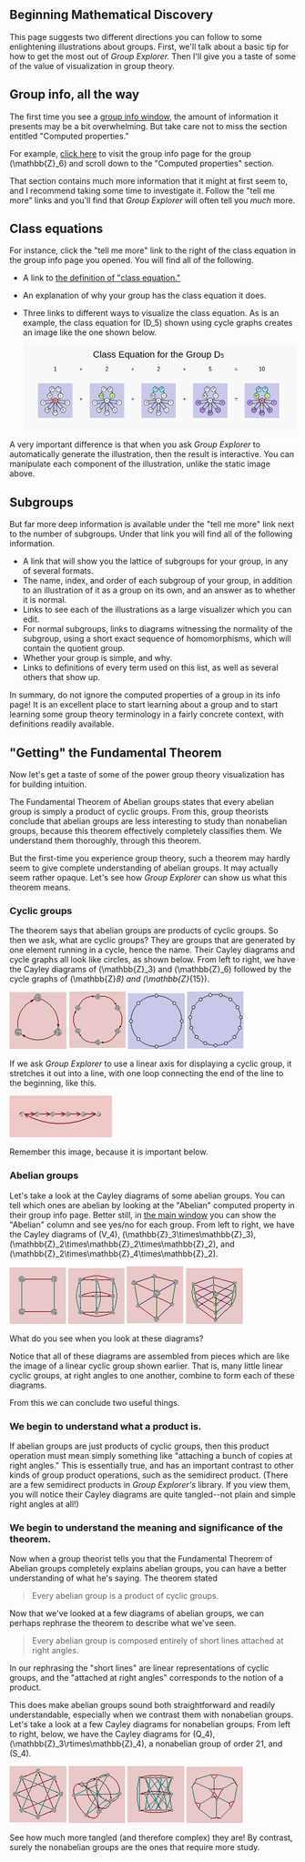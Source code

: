 
## Beginning Mathematical Discovery

This page suggests two different directions you can follow to some
enlightening illustrations about groups.  First, we'll talk about a basic
tip for how to get the most out of *Group Explorer.*  Then I'll give you a
taste of some of the value of visualization in group theory.

## Group info, all the way

The first time you see a [group info window](rf-um-helpwindow.md), the
amount of information it presents may be a bit overwhelming.  But take care
not to miss the section entitled "Computed properties."

For example, [click
here](http://nathancarter.github.io/group-explorer/GroupInfo.html?groupURL=groups/Z_6.group)
to visit the group info page for the group \(\mathbb{Z}_6\) and scroll down
to the "Computed properties" section.

That section contains much more information that it might at first seem to,
and I recommend taking some time to investigate it. Follow the "tell me
more" links and you'll find that *Group Explorer* will often tell you *much*
more.

## Class equations

For instance, click the "tell me more" link to the right of the class
equation in the group info page you opened. You will find all of the
following.

 * A link to [the definition of "class equation."](rf-groupterms.md#classequation)
 * An explanation of why your group has the class equation it does.
 * Three links to different ways to visualize the class equation.
   As is an example, the class equation for \(D_5\) shown using
   cycle graphs creates an image like the one shown below.

   ![A sheet showing the class equation for D_5](d_5_sheet_cycle_classeqn.png)

A very important difference is that when you ask *Group Explorer* to
automatically generate the illustration, then the result is interactive.
You can manipulate each component of the illustration, unlike the static
image above.

## Subgroups

But far more deep information is available under the "tell me more" link next to the number of subgroups. Under that link you will find all of the following information.

 * A link that will show you the lattice of subgroups for your group,
   in any of several formats.
 * The name, index, and order of each subgroup of your group, in addition
   to an illustration of it as a group on its own, and an answer as to
   whether it is normal.
 * Links to see each of the illustrations as a large visualizer which
   you can edit.
 * For normal subgroups, links to diagrams witnessing the normality of the
   subgroup, using a short exact sequence of homomorphisms, which will
   contain the quotient group.
 * Whether your group is simple, and why.
 * Links to definitions of every term used on this list,
   as well as several others that show up.

In summary, do not ignore the computed properties of a group in its info
page! It is an excellent place to start learning about a group and to start
learning some group theory terminology in a fairly concrete context, with
definitions readily available.

## "Getting" the Fundamental Theorem

Now let's get a taste of some of the power group theory visualization has
for building intuition.

The Fundamental Theorem of Abelian groups states that every abelian group is
simply a product of cyclic groups. From this, group theorists conclude that
abelian groups are less interesting to study than nonabelian groups, because
this theorem effectively completely classifies them. We understand them
thoroughly, through this theorem.

But the first-time you experience group theory, such a theorem may hardly
seem to give complete understanding of abelian groups. It may actually seem
rather opaque. Let's see how *Group Explorer* can show us what this theorem
means.

### Cyclic groups

The theorem says that abelian groups are products of cyclic groups. So then
we ask, what are cyclic groups? They are groups that are generated by one
element running in a cycle, hence the name. Their Cayley diagrams and cycle
graphs all look like circles, as shown below.  From left to right, we have
the Cayley diagrams of \(\mathbb{Z}_3\) and \(\mathbb{Z}_6\) followed by the
cycle graphs of \(\mathbb{Z}_8\) and \(\mathbb{Z}_{15}\).

![Small Cayley diagram of Z_3](z_3_cayley_thumbnail.png)
![Small Cayley diagram of Z_6](z_6_cayley_thumbnail.png)
![Small cycle graph of Z_8](z_8_cycle_thumbnail.png)
![Small cycle graph of Z_15](z_15_cycle_thumbnail.png)

If we ask *Group Explorer* to use a linear axis for displaying a cyclic
group, it stretches it out into a line, with one loop connecting the end of
the line to the beginning, like this.

![Linear Cayley diagram for Z_6](illustration-z6linear.png)

Remember this image, because it is important below.

### Abelian groups

Let's take a look at the Cayley diagrams of some abelian groups. You can
tell which ones are abelian by looking at the "Abelian" computed property in
their group info page. Better still, in [the main
window](rf-um-mainwindow.md) you can show the "Abelian" column and see
yes/no for each group.  From left to right, we have the Cayley diagrams of
\(V_4\), \(\mathbb{Z}_3\times\mathbb{Z}_3\),
\(\mathbb{Z}_2\times\mathbb{Z}_2\times\mathbb{Z}_2\), and
\(\mathbb{Z}_2\times\mathbb{Z}_4\times\mathbb{Z}_2\).

![Cayley diagram of V_4](v_4_cayley_thumbnail.png)
![Cayley diagram of Z_3 x Z_3](z_3_x_z_3_cayley_thumbnail.png)
![Cayley diagram of Z_2 x Z_2 x Z_2](z_2_x_z_2_x_z_2_cayley_thumbnail.png)
![Cayley diagram of Z_2 x Z_4 x Z_2](z_2_x_z_4_x_z_2_cayley_thumbnail.png)

What do you see when you look at these diagrams?

Notice that all of these diagrams are assembled from pieces which are like
the image of a linear cyclic group shown earlier. That is, many little
linear cyclic groups, at right angles to one another, combine to form each
of these diagrams.

From this we can conclude two useful things.

### We begin to understand what a product is.

If abelian groups are just products of cyclic groups, then this product
operation must mean simply something like "attaching a bunch of copies at
right angles." This is essentially true, and has an important contrast to
other kinds of group product operations, such as the semidirect product.
(There are a few semidirect products in *Group Explorer's* library. If you
view them, you will notice their Cayley diagrams are quite tangled--not
plain and simple right angles at all!)

### We begin to understand the meaning and significance of the theorem.

Now when a group theorist tells you that the Fundamental Theorem of Abelian
groups completely explains abelian groups, you can have a better
understanding of what he's saying. The theorem stated

> Every abelian group is a product of cyclic groups.

Now that we've looked at a few diagrams of abelian groups, we can perhaps
rephrase the theorem to describe what we've seen.

> Every abelian group is composed entirely of short lines attached at right
> angles.

In our rephrasing the "short lines" are linear representations of cyclic
groups, and the "attached at right angles" corresponds to the notion of a
product.

This does make abelian groups sound both straightforward and readily
understandable, especially when we contrast them with nonabelian groups.
Let's take a look at a few Cayley diagrams for nonabelian groups.  From left
to right, below, we have the Cayley diagrams for \(Q_4\),
\(\mathbb{Z}_3\rtimes\mathbb{Z}_4\), a nonabelian group of order 21, and
\(S_4\).

![Cayley diagram for Q_4](q_4_cayley_thumbnail.png)
![Cayley diagram for Z_3 semidirect product Z_4](z_3_sdp_z_4_cayley_thumbnail.png)
![Cayley diagram for a nonabelian group of order 21](twenty_one_cayley_thumbnail.png)
![Cayley diagram for S_4](s_4_cayley_thumbnail.png)

See how much more tangled (and therefore complex) they are! By contrast,
surely the nonabelian groups are the ones that require more study.
